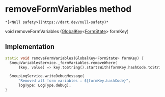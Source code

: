 


# removeFormVariables method




    *[<Null safety>](https://dart.dev/null-safety)*




void removeFormVariables
([GlobalKey](https://api.flutter.dev/flutter/widgets/GlobalKey-class.html)&lt;[FormState](https://api.flutter.dev/flutter/widgets/FormState-class.html)> formKey)








## Implementation

```dart
static void removeFormVariables(GlobalKey<FormState> formKey) {
  SmeupVariablesService._formVariables.removeWhere(
      (key, value) => key.toString().startsWith(formKey.hashCode.toString()));

  SmeupLogService.writeDebugMessage(
      "Removed all form variables : ${formKey.hashCode}",
      logType: LogType.debug);
}
```







